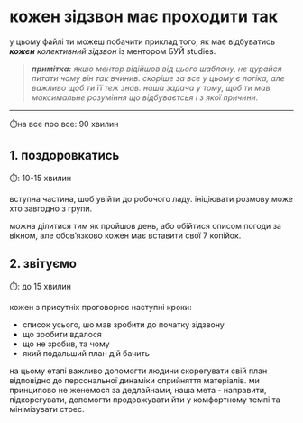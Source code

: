 # кожен зідзвон має проходити так

у цьому файлі ти можеш побачити приклад того, як має відбуватись _**кожен** колективний зідзвон_ із ментором БУЙ studies.

> **_примітка:_**
> _якшо ментор відійшов від цього шаблону, не цурайся питати чому він так вчинив. скоріше за все у цьому є логіка, але важливо щоб ти її теж знав._
> _наша задача у тому, щоб ти мав максимальне розуміння що відбуваєтсья і з якої причини._
___

⏱️на все про все: 90 хвилин

## 1. поздоровкатись
⏱️: 10-15 хвилин

вступна частина, шоб увійти до робочого ладу. ініціювати розмову може хто завгодно з групи.

можна ділитися тим як пройшов день, або обійтися описом погоди за вікном, але обовʼязково кожен має вставити свої 7 копійок.

## 2. звітуємо
⏱️: до 15 хвилин

кожен з присутніх проговорює наступні кроки:
* список усього, шо мав зробити до початку зідзвону
* що зробити вдалося
* що не зробив, та чому
* який подальший план дій бачить

на цьому етапі важливо допомогти людини скорегувати свій план відповідно до персональної динаміки сприйняття матеріалів. 
ми принципово не женемося за дедлайнами, наша мета - направити, підкорегувати, допомогти продовжувати йти у комфортному темпі та мінімізувати стрес.


